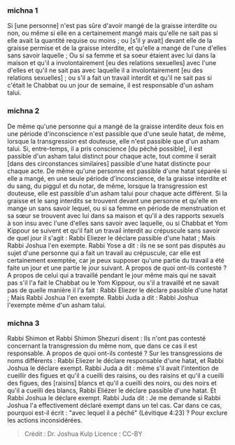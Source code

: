 
### michna 1
Si [une personne] n'est pas sûre d'avoir mangé de la graisse interdite ou non, ou même si elle en a certainement mangé mais qu'elle ne sait pas si elle avait la quantité requise ou moins ; ou [s'il y avait] devant elle de la graisse permise et de la graisse interdite, et qu'elle a mangé de l'une d'elles sans savoir laquelle ; Ou si sa femme et sa soeur étaient avec lui dans la maison et qu'il a involontairement [eu des relations sexuelles] avec l'une d'elles et qu'il ne sait pas avec laquelle il a involontairement [eu des relations sexuelles] ; ou s'il a fait un travail interdit et qu'il ne sait pas si c'était le Chabbat ou un jour de semaine, il est responsable d'un asham talui.

### michna 2
De même qu'une personne qui a mangé de la graisse interdite deux fois en une période d'inconscience n'est passible que d'une seule hatat, de même, lorsque la transgression est douteuse, elle n'est passible que d'un asham talui. Si, entre-temps, il a pris conscience [du péché possible], il est passible d'un asham talui distinct pour chaque acte, tout comme il serait [dans des circonstances similaires] passible d'une hatat distincte pour chaque acte. De même qu'une personne est passible d'une hatat séparée si elle a mangé, en une seule période d'inconscience, de la graisse interdite et du sang, du piggul et du notar, de même, lorsque la transgression est douteuse, elle est passible d'un asham talui pour chaque acte différent. Si la graisse et le sang interdits se trouvent devant une personne et qu'elle en mange un sans savoir lequel, ou si sa femme en période de menstruation et sa sœur se trouvent avec lui dans sa maison et qu'il a des rapports sexuels à son insu avec l'une d'elles sans savoir avec laquelle, ou si Chabbat et Yom Kippour se suivent et qu'il fait un travail interdit au crépuscule sans savoir de quel jour il s'agit : Rabbi Eliezer le déclare passible d'une hatat ; Mais Rabbi Joshua l'en exempte. Rabbi Yose a dit : ils ne se sont pas disputés au sujet d'une personne qui a fait un travail au crépuscule, car elle est certainement exemptée, car je peux supposer qu'une partie du travail a été faite un jour et une partie le jour suivant. A propos de quoi ont-ils contesté ? A propos de celui qui a travaillé pendant le jour même mais qui ne savait pas s'il l'a fait le Chabbat ou le Yom Kippour, ou s'il a travaillé et ne savait pas de quelle manière il l'a fait : Rabbi Eliezer le déclare passible d'une hatat ; Mais Rabbi Joshua l'en exempte. Rabbi Juda a dit : Rabbi Joshua l'exempte même d'un asham talui.

### michna 3
Rabbi Shimon et Rabbi Shimon Shezuri disent : Ils n'ont pas contesté concernant la transgression du même nom, que dans ce cas il est responsable. A propos de quoi ont-ils contesté ? Sur les transgressions de noms différents : Rabbi Eliezer le déclare responsable d'une hatat, et Rabbi Joshua le déclare exempt. Rabbi Juda a dit : même s'il avait l'intention de cueillir des figues et qu'il a cueilli des raisins, ou des raisins et qu'il a cueilli des figues, des [raisins] blancs et qu'il a cueilli des noirs, ou des noirs et qu'il a cueilli des blancs, Rabbi Eliézer le déclare passible d'une hatat. Et Rabbi Joshua le déclare exempt. Rabbi Juda dit : Je me demande si Rabbi Joshua l'a effectivement déclaré exempt dans un tel cas. Car dans ce cas, pourquoi est-il écrit : "avec lequel il a péché" (Lévitique 4:23) ? Pour exclure les actions inconsidérées.

>Crédit : Dr. Joshua Kulp
>Licence : CC-BY